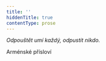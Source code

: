 ```yaml
---
title: ''
hiddenTitle: true
contentType: prose
---
```


<section>

_Odpouštět umí každý, odpustit nikdo._

<div class="centered">

<div class="verse">

Arménské přísloví

</div>

</div>

</section>
